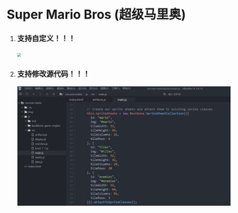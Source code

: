 # Super Mario Bros (超级马里奥)

1. ### 支持自定义！！！
   
   <img src="img/1.jpg" style="zoom:50%;" />
2. ### 支持修改源代码！！！
   
   <img src="img/2.png" alt="截图" 
      style="zoom:50%;" />

